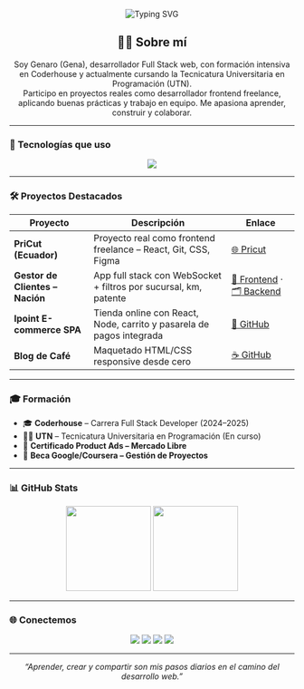 <p align="center">
  <img src="https://readme-typing-svg.demolab.com?font=Fira+Code&pause=1000&center=true&vCenter=true&width=435&lines=Hola%2C+soy+Genaro+Bottarlini+%F0%9F%91%8B;Desarrollador+Full+Stack+Web+%F0%9F%94%A5;React+%E2%80%A2+Node+%E2%80%A2+Mongo+%E2%80%A2+PHP+%E2%80%A2+MySQL" alt="Typing SVG" />
</p>

<h2 align="center">🧑‍💻 Sobre mí</h2>

<p align="center">Soy Genaro (Gena), desarrollador Full Stack web, con formación intensiva en Coderhouse y actualmente cursando la Tecnicatura Universitaria en Programación (UTN).<br/>
Participo en proyectos reales como desarrollador frontend freelance, aplicando buenas prácticas y trabajo en equipo. Me apasiona aprender, construir y colaborar.</p>

---

### 🚀 Tecnologías que uso

<p align="center">
  <img src="https://skillicons.dev/icons?i=html,css,js,react,nodejs,php,mysql,mongodb,git,github,tailwind,vite,figma" />
</p>

---

### 🛠️ Proyectos Destacados

| Proyecto                             | Descripción                                                              | Enlace                                                                 |
|--------------------------------------|---------------------------------------------------------------------------|------------------------------------------------------------------------|
| **PriCut (Ecuador)**                 | Proyecto real como frontend freelance – React, Git, CSS, Figma           | [🌐 Pricut](https://pricut.com/) |
| **Gestor de Clientes – Nación**      | App full stack con WebSocket + filtros por sucursal, km, patente         | [📁 Frontend](https://github.com/GBottarlini/frontNation) · [🗂 Backend](https://github.com/GBottarlini/backNation) |
| **Ipoint E-commerce SPA**            | Tienda online con React, Node, carrito y pasarela de pagos integrada     | [🛒 GitHub](https://github.com/GBottarlini/ipoint-ecommerce)             |
| **Blog de Café**                     | Maquetado HTML/CSS responsive desde cero                                 | [☕ GitHub](https://github.com/GBottarlini/blog-cafe)                     |

---

### 🎓 Formación

- 🎓 **Coderhouse** – Carrera Full Stack Developer (2024–2025)  
- 🧑‍🎓 **UTN** – Tecnicatura Universitaria en Programación (En curso)  
- 🎯 **Certificado Product Ads – Mercado Libre**  
- 🧠 **Beca Google/Coursera – Gestión de Proyectos**

---

### 📊 GitHub Stats

<p align="center">
  <img src="https://github-readme-stats.vercel.app/api?username=GBottarlini&theme=react&show_icons=true&include_all_commits=true" height="150"/>
  <img src="https://github-readme-stats.vercel.app/api/top-langs/?username=GBottarlini&layout=compact&theme=react" height="150"/>
</p>

---

### 🌐 Conectemos

<p align="center">
  <a href="https://linkedin.com/in/genarobottarlini"><img src="https://img.shields.io/badge/LinkedIn-0A66C2?style=for-the-badge&logo=linkedin&logoColor=white"/></a>
  <a href="mailto:bottarlini.99@outlook.com"><img src="https://img.shields.io/badge/Email-D14836?style=for-the-badge&logo=gmail&logoColor=white"/></a>
  <a href="https://portfolio-bottarlini.vercel.app/"><img src="https://img.shields.io/badge/Portfolio-000000?style=for-the-badge&logo=vercel&logoColor=white"/></a>
  <a href="https://github.com/GBottarlini"><img src="https://img.shields.io/badge/GitHub-181717?style=for-the-badge&logo=github&logoColor=white"/></a>
</p>

---

<p align="center"><em>“Aprender, crear y compartir son mis pasos diarios en el camino del desarrollo web.”</em></p>
